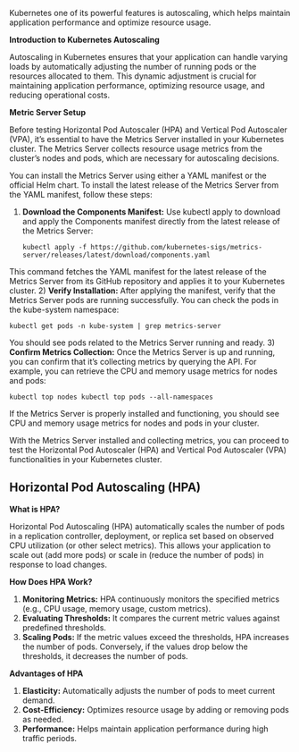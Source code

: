 Kubernetes one of its powerful features is autoscaling, which helps maintain application performance and optimize resource usage.

**Introduction to Kubernetes Autoscaling**

Autoscaling in Kubernetes ensures that your application can handle varying loads by automatically adjusting the number of running pods or the resources allocated to them. This dynamic adjustment is crucial for maintaining application performance, optimizing resource usage, and reducing operational costs.

**Metric Server Setup**

Before testing Horizontal Pod Autoscaler (HPA) and Vertical Pod Autoscaler (VPA), it’s essential to have the Metrics Server installed in your Kubernetes cluster. The Metrics Server collects resource usage metrics from the cluster’s nodes and pods, which are necessary for autoscaling decisions.

You can install the Metrics Server using either a YAML manifest or the official Helm chart. To install the latest release of the Metrics Server from the YAML manifest, follow these steps:

1) **Download the Components Manifest:** Use kubectl apply to download and apply the Components manifest directly from the latest release of the Metrics Server:
   ```
   kubectl apply -f https://github.com/kubernetes-sigs/metrics-server/releases/latest/download/components.yaml
   ```
  This command fetches the YAML manifest for the latest release of the Metrics Server from its GitHub repository and applies it to your Kubernetes cluster.
2) **Verify Installation:** After applying the manifest, verify that the Metrics Server pods are running successfully. You can check the pods in the kube-system namespace:
   ```
   kubectl get pods -n kube-system | grep metrics-server 
   ```
   You should see pods related to the Metrics Server running and ready.
3) **Confirm Metrics Collection:** Once the Metrics Server is up and running, you can confirm that it’s collecting metrics by querying the API. For example, you can retrieve the CPU and memory usage metrics for nodes and pods:
   ```
   kubectl top nodes kubectl top pods --all-namespaces
   ```
If the Metrics Server is properly installed and functioning, you should see CPU and memory usage metrics for nodes and pods in your cluster.

With the Metrics Server installed and collecting metrics, you can proceed to test the Horizontal Pod Autoscaler (HPA) and Vertical Pod Autoscaler (VPA) functionalities in your Kubernetes cluster.

## Horizontal Pod Autoscaling (HPA)

**What is HPA?**

Horizontal Pod Autoscaling (HPA) automatically scales the number of pods in a replication controller, deployment, or replica set based on observed CPU utilization (or other select metrics). This allows your application to scale out (add more pods) or scale in (reduce the number of pods) in response to load changes.

**How Does HPA Work?**

1) **Monitoring Metrics:** HPA continuously monitors the specified metrics (e.g., CPU usage, memory usage, custom metrics).
2) **Evaluating Thresholds:** It compares the current metric values against predefined thresholds.
3) **Scaling Pods:** If the metric values exceed the thresholds, HPA increases the number of pods. Conversely, if the values drop below the thresholds, it decreases the number of pods.

**Advantages of HPA**

1) **Elasticity:** Automatically adjusts the number of pods to meet current demand.
2) **Cost-Efficiency:** Optimizes resource usage by adding or removing pods as needed.
3) **Performance:** Helps maintain application performance during high traffic periods.


